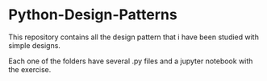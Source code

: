 # Python-Design-Patterns
This repository contains all the design pattern that i have been studied with simple designs.

Each one of the folders have several .py files and a jupyter notebook with the exercise.